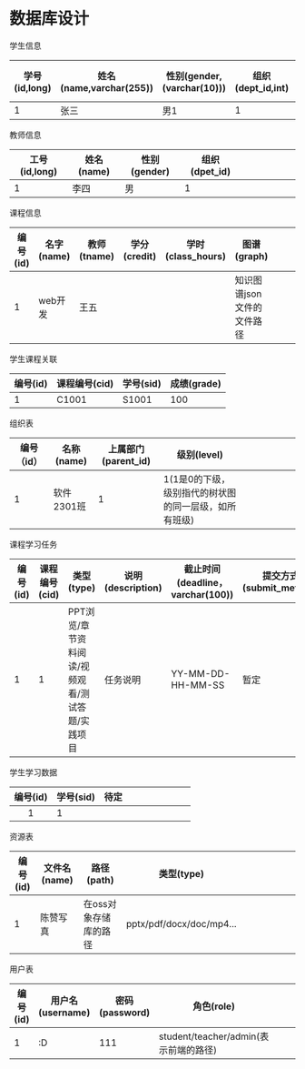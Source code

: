 # 数据库设计

学生信息

| 学号(id,long) | 姓名(name,varchar(255)) | 性别(gender,(varchar(10))) | 组织(dept_id,int) | 绩点(gpa, double) |      |      |      |      |      |
| -------------- | ------------------------ | -------------------------- | ----------------------- | ----------------- | ---- | ---- | ---- | ---- | ---- |
| 1              | 张三                     | 男1                        | 1                 | 5.0               |      |      |      |      |      |

教师信息

| 工号(id,long) | 姓名(name) | 性别(gender) | 组织(dpet_id) |      |      |      |      |      |      |
| -------------- | ----------- | ---- | ---- | ---- | ---- | ---- | ---- | ---- | ---- |
| 1              | 李四        |   男   | 1 |      |      |      |      |      |      |

课程信息

| 编号(id) | 名字(name) | 教师(tname) | 学分(credit) | 学时(class_hours) | 图谱(graph)                |      |      |      |      |
| -------- | ---------- | ----------- | ------------ | ----------------- | -------------------------- | ---- | ---- | ---- | ---- |
| 1        | web开发    | 王五        |              |                   | 知识图谱json文件的文件路径 |      |      |      |      |

学生课程关联

| 编号(id) | 课程编号(cid) | 学号(sid) | 成绩(grade) |
| -------- | ------------- | --------- | ----------- |
| 1        | C1001         | S1001     | 100         |

组织表

| 编号（id） | 名称(name) | 上属部门(parent_id) | 级别(level)                                           |      |      |      |      |      |      |
| ---------- | ---------- | ------------------- | ----------------------------------------------------- | ---- | ---- | ---- | ---- | ---- | ---- |
| 1          | 软件2301班 | 1                   | 1(1是0的下级，级别指代的树状图的同一层级，如所有班级) |      |      |      |      |      |      |

课程学习任务

| 编号(id) | 课程编号(cid) | 类型(type)                                      | 说明(description) | 截止时间(deadline，varchar(100)) | 提交方式(submit_method) | 得分(score)        |      |      |      |
| -------- | ------------- | ----------------------------------------------- | ----------------- | -------------------------------- | ----------------------- | ------------------ | ---- | ---- | ---- |
| 1        | 1             | PPT浏览/章节资料阅读/视频观看/测试答题/实践项目 | 任务说明          | YY-MM-DD-HH-MM-SS                | 暂定                    | 每个任务的具体得分 |      |      |      |

学生学习数据

| 编号(id) | 学号(sid) | 待定 |      |      |      |      |      |      |      |
| :------: | --------- | ---- | ---- | ---- | ---- | ---- | ---- | ---- | ---- |
|    1     | 1         |      |      |      |      |      |      |      |      |

资源表

| 编号(id) | 文件名(name) | 路径(path)            | 类型(type)               |      |      |      |      |      |      |
| -------- | ------------ | --------------------- | ------------------------ | ---- | ---- | ---- | ---- | ---- | ---- |
| 1        | 陈赞写真     | 在oss对象存储库的路径 | pptx/pdf/docx/doc/mp4... |      |      |      |      |      |      |

用户表

| 编号(id) | 用户名(username) | 密码(password) | 角色(role)                            |      |      |      |      |      |      |
| -------- | ---------------- | -------------- | ------------------------------------- | ---- | ---- | ---- | ---- | ---- | ---- |
| 1        | :D               | 111            | student/teacher/admin(表示前端的路径) |      |      |      |      |      |      |

